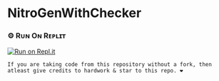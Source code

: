 # NitroGenWithChecker

### ⚙️ Rᴜɴ Oɴ Rᴇᴘʟɪᴛ

[![Run on Repl.it](https://repl.it/badge/github/sherlock-project/sherlock)](https://replit.com/@DhruvJadav/Discord-Nitro-1#README.md)


```
If you are taking code from this repository without a fork, then atleast give credits to hardwork & star to this repo. ❤️
```
